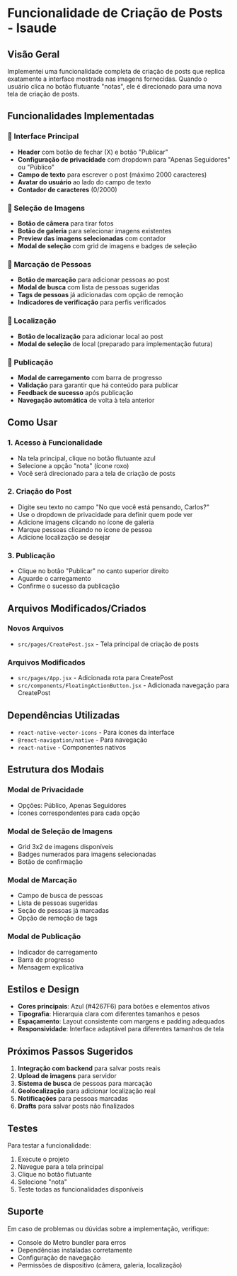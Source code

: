 # Funcionalidade de Criação de Posts - Isaude

## Visão Geral

Implementei uma funcionalidade completa de criação de posts que replica exatamente a interface mostrada nas imagens fornecidas. Quando o usuário clica no botão flutuante "notas", ele é direcionado para uma nova tela de criação de posts.

## Funcionalidades Implementadas

### 🎯 Interface Principal
- **Header** com botão de fechar (X) e botão "Publicar"
- **Configuração de privacidade** com dropdown para "Apenas Seguidores" ou "Público"
- **Campo de texto** para escrever o post (máximo 2000 caracteres)
- **Avatar do usuário** ao lado do campo de texto
- **Contador de caracteres** (0/2000)

### 📸 Seleção de Imagens
- **Botão de câmera** para tirar fotos
- **Botão de galeria** para selecionar imagens existentes
- **Preview das imagens selecionadas** com contador
- **Modal de seleção** com grid de imagens e badges de seleção

### 👥 Marcação de Pessoas
- **Botão de marcação** para adicionar pessoas ao post
- **Modal de busca** com lista de pessoas sugeridas
- **Tags de pessoas** já adicionadas com opção de remoção
- **Indicadores de verificação** para perfis verificados

### 📍 Localização
- **Botão de localização** para adicionar local ao post
- **Modal de seleção** de local (preparado para implementação futura)

### 🚀 Publicação
- **Modal de carregamento** com barra de progresso
- **Validação** para garantir que há conteúdo para publicar
- **Feedback de sucesso** após publicação
- **Navegação automática** de volta à tela anterior

## Como Usar

### 1. Acesso à Funcionalidade
- Na tela principal, clique no botão flutuante azul
- Selecione a opção "nota" (ícone roxo)
- Você será direcionado para a tela de criação de posts

### 2. Criação do Post
- Digite seu texto no campo "No que você está pensando, Carlos?"
- Use o dropdown de privacidade para definir quem pode ver
- Adicione imagens clicando no ícone de galeria
- Marque pessoas clicando no ícone de pessoa
- Adicione localização se desejar

### 3. Publicação
- Clique no botão "Publicar" no canto superior direito
- Aguarde o carregamento
- Confirme o sucesso da publicação

## Arquivos Modificados/Criados

### Novos Arquivos
- `src/pages/CreatePost.jsx` - Tela principal de criação de posts

### Arquivos Modificados
- `src/pages/App.jsx` - Adicionada rota para CreatePost
- `src/components/FloatingActionButton.jsx` - Adicionada navegação para CreatePost

## Dependências Utilizadas

- `react-native-vector-icons` - Para ícones da interface
- `@react-navigation/native` - Para navegação
- `react-native` - Componentes nativos

## Estrutura dos Modais

### Modal de Privacidade
- Opções: Público, Apenas Seguidores
- Ícones correspondentes para cada opção

### Modal de Seleção de Imagens
- Grid 3x2 de imagens disponíveis
- Badges numerados para imagens selecionadas
- Botão de confirmação

### Modal de Marcação
- Campo de busca de pessoas
- Lista de pessoas sugeridas
- Seção de pessoas já marcadas
- Opção de remoção de tags

### Modal de Publicação
- Indicador de carregamento
- Barra de progresso
- Mensagem explicativa

## Estilos e Design

- **Cores principais**: Azul (#4267F6) para botões e elementos ativos
- **Tipografia**: Hierarquia clara com diferentes tamanhos e pesos
- **Espaçamento**: Layout consistente com margens e padding adequados
- **Responsividade**: Interface adaptável para diferentes tamanhos de tela

## Próximos Passos Sugeridos

1. **Integração com backend** para salvar posts reais
2. **Upload de imagens** para servidor
3. **Sistema de busca** de pessoas para marcação
4. **Geolocalização** para adicionar localização real
5. **Notificações** para pessoas marcadas
6. **Drafts** para salvar posts não finalizados

## Testes

Para testar a funcionalidade:
1. Execute o projeto
2. Navegue para a tela principal
3. Clique no botão flutuante
4. Selecione "nota"
5. Teste todas as funcionalidades disponíveis

## Suporte

Em caso de problemas ou dúvidas sobre a implementação, verifique:
- Console do Metro bundler para erros
- Dependências instaladas corretamente
- Configuração de navegação
- Permissões de dispositivo (câmera, galeria, localização)
